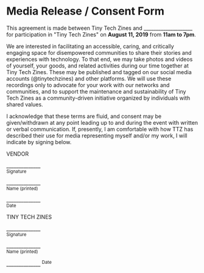 # Media Release / Consent Form

This agreement is made between Tiny Tech Zines and ____________________ for participation in "Tiny Tech Zines" on **August 11, 2019** from **11am to 7pm**.

We are interested in facilitating an accessible, caring, and critically engaging space for disempowered communities to share their stories and experiences with technology. To that end, we may take photos and videos of yourself, your goods, and related activities during our time together at Tiny Tech Zines. These may be published and tagged on our social media accounts (@tinytechzines) and other platforms. We will use these recordings only to advocate for your work with our networks and communities, and to support the maintenance and sustainability of Tiny Tech Zines as a community-driven initiative organized by individuals with shared values.

I acknowledge that these terms are fluid, and consent may be given/withdrawn at any point leading up to and during the event with written or verbal communication. If, presently, I am comfortable with how TTZ has described their use for media representing myself and/or my work, I will indicate by signing below.

VENDOR

\______________  
<sup>Signature</sup>

\______________  
<sup>Name (printed)</sup>

\______________  
<sup>Date</sup>

TINY TECH ZINES

\______________  
<sup>Signature</sup>

\______________  
<sup>Name (printed)</sup>

\______________
<sup>Date</sup>
